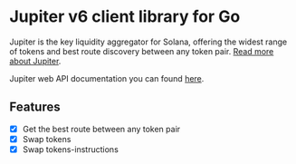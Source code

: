 # Jupiter v6 client library for Go

Jupiter is the key liquidity aggregator for Solana, offering the widest range of tokens and best route discovery between any token pair. [Read more about Jupiter](https://jup.ag).

Jupiter web API documentation you can found [here](https://station.jup.ag/api-v6/post-swap-instructions).

## Features

-   [x] Get the best route between any token pair
-   [x] Swap tokens
-   [x] Swap tokens-instructions
